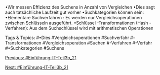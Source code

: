 •Wir messen Effizienz des Suchens in Anzahl von Vergleichen 
•Dies sagt auch tatsächliche Laufzeit gut vorher 
•Suchkategorien können sein:
•Elementare Suchverfahren : Es werden nur Vergleichsoperationen zwischen Schlüsseln ausgeführt.
•Schlüssel -Transformationen (Hash -Verfahren): Aus dem Suchschlüssel wird mit arithmetischen Operationen 

   Tags & Topics:
   #•Dies
   #Vergleichsoperationen
   #Suchverfahr
   #-Transformationen
   #Vergleichsoperation
   #Suchen
   #-Verfahren
   #-Verfahr
   #•Suchkategorien
   #Suchens

[Previous: #Einführung-IT-Teil3b_21](Einführung-IT-Teil3b_21.md)

[Next: #Einführung-IT-Teil3b_21](Einführung-IT-Teil3b_21.md)